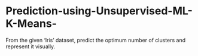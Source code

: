 # Prediction-using-Unsupervised-ML-K-Means-
From the given ‘Iris’ dataset, predict the optimum number of clusters
and represent it visually.
